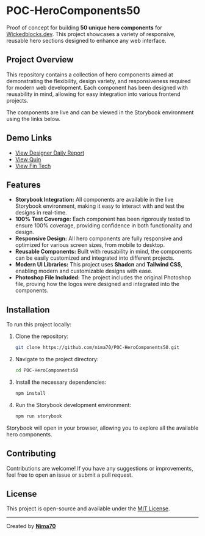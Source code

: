 # POC-HeroComponents50

Proof of concept for building **50 unique hero components** for [Wickedblocks.dev](https://www.wickedblocks.dev). This project showcases a variety of responsive, reusable hero sections designed to enhance any web interface.

## Project Overview

This repository contains a collection of hero components aimed at demonstrating the flexibility, design variety, and responsiveness required for modern web development. Each component has been designed with reusability in mind, allowing for easy integration into various frontend projects.

The components are live and can be viewed in the Storybook environment using the links below.

## Demo Links

- [View Designer Daily Report](https://nima70.github.io/POC-HeroComponents50/storybook/designer-daily-report)  
- [View Quin](https://nima70.github.io/POC-HeroComponents50/storybook/quin)  
- [View Fin Tech](https://nima70.github.io/POC-HeroComponents50/storybook/fin-tech)  

## Features

- **Storybook Integration:** All components are available in the live Storybook environment, making it easy to interact with and test the designs in real-time.
- **100% Test Coverage:** Each component has been rigorously tested to ensure 100% coverage, providing confidence in both functionality and design.
- **Responsive Design:** All hero components are fully responsive and optimized for various screen sizes, from mobile to desktop.
- **Reusable Components:** Built with reusability in mind, the components can be easily customized and integrated into different projects.
- **Modern UI Libraries:** This project uses **Shadcn** and **Tailwind CSS**, enabling modern and customizable designs with ease.
- **Photoshop File Included:** The project includes the original Photoshop file, proving how the logos were designed and integrated into the components.

## Installation

To run this project locally:

1. Clone the repository:

    ```bash
    git clone https://github.com/nima70/POC-HeroComponents50.git
    ```

2. Navigate to the project directory:

    ```bash
    cd POC-HeroComponents50
    ```

3. Install the necessary dependencies:

    ```bash
    npm install
    ```

4. Run the Storybook development environment:

    ```bash
    npm run storybook
    ```

Storybook will open in your browser, allowing you to explore all the available hero components.

## Contributing

Contributions are welcome! If you have any suggestions or improvements, feel free to open an issue or submit a pull request.

## License

This project is open-source and available under the [MIT License](LICENSE).

---

Created by **[Nima70](https://github.com/nima70)**
